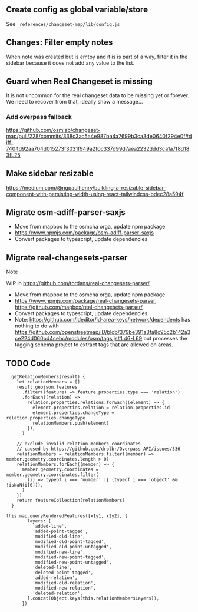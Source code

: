 ## Create config as global variable/store

See `_references/changeset-map/lib/config.js`

## Changes: Filter empty notes

When note was created but is emtpy and it is is part of a way, filter it in the sidebar because it does not add any value to the list.

## Guard when Real Changeset is missing

It is not uncommon for the real changeset data to be missing yet or forever.
We need to recover from that, ideally show a message…

### Add overpass fallback

https://github.com/osmlab/changeset-map/pull/228/commits/338c3ac5a4e987ba4a7699b3ca3de0640f294e0f#diff-7404d92aa704d015273f3031f949a2f0c337d99d7aea2232ddd3ca1a7f8d183fL25

## Make sidebar resizable

https://medium.com/@ngpaulhenry/building-a-resizable-sidebar-component-with-persisting-width-using-react-tailwindcss-bdec28a594f

## Migrate osm-adiff-parser-saxjs

- Move from mapbox to the osmcha orga, update npm package
- https://www.npmjs.com/package/osm-adiff-parser-saxjs
- Convert packages to typescript, update dependencies

## Migrate real-changesets-parser

> [!NOTE]
> WIP in https://github.com/tordans/real-changesets-parser/

- Move from mapbox to the osmcha orga, update npm package
- https://www.npmjs.com/package/real-changesets-parser, https://github.com/mapbox/real-changesets-parser/
- Convert packages to typescript, update dependencies
- Note: https://github.com/ideditor/id-area-keys/network/dependents has nothing to do with https://github.com/openstreetmap/iD/blob/379be391a3fa8c95c2b142a3ce224d060bd4cebc/modules/osm/tags.js#L46-L69 but processes the tagging schema project to extract tags that are allowed on areas.

## TODO Code

```
  getRelationMembers(result) {
    let relationMembers = []
    result.geojson.features
      .filter((feature) => feature.properties.type === 'relation')
      .forEach((relation) =>
        relation.properties.relations.forEach((element) => {
          element.properties.relation = relation.properties.id
          element.properties.changeType = relation.properties.changeType
          relationMembers.push(element)
        }),
      )

    // exclude invalid relation members coordinates
    // caused by https://github.com/drolbr/Overpass-API/issues/536
    relationMembers = relationMembers.filter((member) => member.geometry.coordinates.length > 0)
    relationMembers.forEach((member) => {
      member.geometry.coordinates = member.geometry.coordinates.filter(
        (i) => typeof i === 'number' || (typeof i === 'object' && !isNaN(i[0])),
      )
    })
    return featureCollection(relationMembers)
  }
```

```
this.map.queryRenderedFeatures([x1y1, x2y2], {
        layers: [
          'added-line',
          'added-point-tagged',
          'modified-old-line',
          'modified-old-point-tagged',
          'modified-old-point-untagged',
          'modified-new-line',
          'modified-new-point-tagged',
          'modified-new-point-untagged',
          'deleted-line',
          'deleted-point-tagged',
          'added-relation',
          'modified-old-relation',
          'modified-new-relation',
          'deleted-relation',
        ].concat(Object.keys(this.relationMembersLayers)),
      })
```
